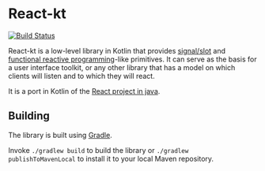 React-kt
===

[![Build Status](https://travis-ci.org/cdietze/react-kt.svg?branch=master)](https://travis-ci.org/cdietze/react-kt)

React-kt is a low-level library in Kotlin that provides [signal/slot] and [functional reactive programming]-like
primitives. It can serve as the basis for a user interface toolkit, or any other library that has a
model on which clients will listen and to which they will react.

It is a port in Kotlin of the [React project in java](https://github.com/threerings/react).

Building
---

The library is built using [Gradle].

Invoke `./gradlew build` to build the library or
`./gradlew publishToMavenLocal` to install it to your local Maven repository.

[signal/slot]: http://en.wikipedia.org/wiki/Signals_and_slots
[functional reactive programming]: http://en.wikipedia.org/wiki/Functional_reactive_programming
[Gradle]: https://gradle.org/
